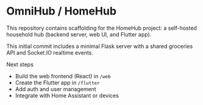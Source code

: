 # OmniHub / HomeHub

This repository contains scaffolding for the HomeHub project: a self-hosted household hub (backend server, web UI, and Flutter app).

This initial commit includes a minimal Flask server with a shared groceries API and Socket.IO realtime events.

Next steps

- Build the web frontend (React) in `/web`
- Create the Flutter app in `/flutter`
- Add auth and user management
- Integrate with Home Assistant or devices

